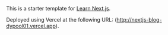 This is a starter template for [Learn Next.js](https://nextjs.org/learn).

Deployed using Vercel at the following URL: (http://nextjs-blog-dypool01.vercel.app).
